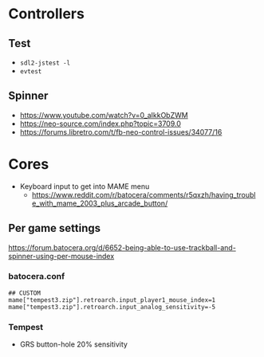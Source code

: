 # Controllers

##  Test

- `sdl2-jstest -l`
- `evtest`

## Spinner

- https://www.youtube.com/watch?v=0_aIkkObZWM
- https://neo-source.com/index.php?topic=3709.0
- https://forums.libretro.com/t/fb-neo-control-issues/34077/16


# Cores

- Keyboard input to get into MAME menu
    - https://www.reddit.com/r/batocera/comments/r5qxzh/having_trouble_with_mame_2003_plus_arcade_button/

## Per game settings

https://forum.batocera.org/d/6652-being-able-to-use-trackball-and-spinner-using-per-mouse-index

### batocera.conf

```
## CUSTOM
mame["tempest3.zip"].retroarch.input_player1_mouse_index=1
mame["tempest3.zip"].retroarch.input_analog_sensitivity=-5
```

### Tempest

- GRS button-hole 20% sensitivity